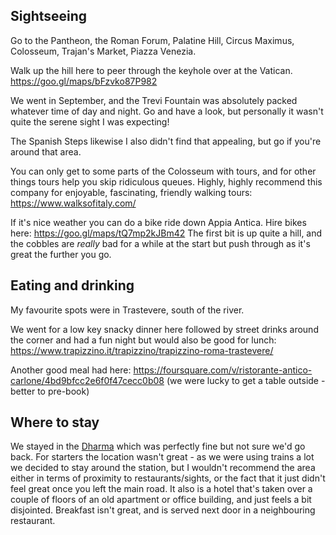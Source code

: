 ## Sightseeing

Go to the Pantheon, the Roman Forum, Palatine Hill, Circus Maximus, Colosseum, Trajan's Market, Piazza Venezia.

Walk up the hill here to peer through the keyhole over at the Vatican. https://goo.gl/maps/bFzvko87P982

We went in September, and the Trevi Fountain was absolutely packed whatever time of day and night. Go and have a look, but personally it wasn't quite the serene sight I was expecting!

The Spanish Steps likewise I also didn't find that appealing, but go if you're around that area.

You can only get to some parts of the Colosseum with tours, and for other things tours help you skip ridiculous queues. Highly, highly recommend this company for enjoyable, fascinating, friendly walking tours: https://www.walksofitaly.com/

If it's nice weather you can do a bike ride down Appia Antica. Hire bikes here: https://goo.gl/maps/tQ7mp2kJBm42 The first bit is up quite a hill, and the cobbles are _really_ bad for a while at the start but push through as it's great the further you go.

## Eating and drinking

My favourite spots were in Trastevere, south of the river.

We went for a low key snacky dinner here followed by street drinks around the corner and had a fun night but would also be good for lunch: https://www.trapizzino.it/trapizzino/trapizzino-roma-trastevere/

Another good meal had here: https://foursquare.com/v/ristorante-antico-carlone/4bd9bfcc2e6f0f47cecc0b08 (we were lucky to get a table outside - better to pre-book)

## Where to stay

We stayed in the [Dharma](https://www.dharmagroup.it/hotel/dharma-luxury) which was perfectly fine but not sure we'd go back. For starters the location wasn't great - as we were using trains a lot we decided to stay around the station, but I wouldn't recommend the area either in terms of proximity to restaurants/sights, or the fact that it just didn't feel great once you left the main road. It also is a hotel that's taken over a couple of floors of an old apartment or office building, and just feels a bit disjointed. Breakfast isn't great, and is served next door in a neighbouring restaurant.
